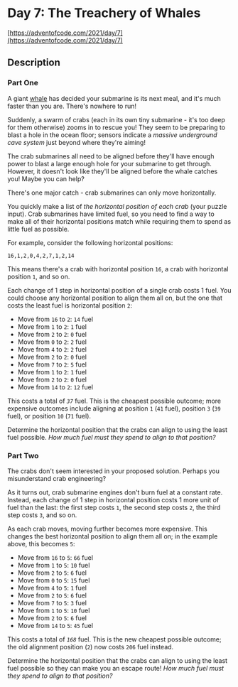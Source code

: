 # Day 7: The Treachery of Whales

[https://adventofcode.com/2021/day/7](https://adventofcode.com/2021/day/7)

## Description

### Part One

A giant [whale](https://en.wikipedia.org/wiki/Sperm_whale) has decided your submarine is its next meal, and it's much
faster than you are. There's nowhere to run!

Suddenly, a swarm of crabs (each in its own tiny submarine - it's too deep for them otherwise) zooms in to rescue you!
They seem to be preparing to blast a hole in the ocean floor; sensors indicate a _massive underground cave system_ just
beyond where they're aiming!

The crab submarines all need to be aligned before they'll have enough power to blast a large enough hole for your
submarine to get through. However, it doesn't look like they'll be aligned before the whale catches you! Maybe you can
help?

There's one major catch - crab submarines can only move horizontally.

You quickly make a list of _the horizontal position of each crab_ (your puzzle input). Crab submarines have limited
fuel, so you need to find a way to make all of their horizontal positions match while requiring them to spend as little
fuel as possible.

For example, consider the following horizontal positions:

    16,1,2,0,4,2,7,1,2,14

This means there's a crab with horizontal position `16`, a crab with horizontal position `1`, and so on.

Each change of 1 step in horizontal position of a single crab costs 1 fuel. You could choose any horizontal position to
align them all on, but the one that costs the least fuel is horizontal position `2`:

* Move from `16` to `2`: `14` fuel
* Move from `1` to `2`: `1` fuel
* Move from `2` to `2`: `0` fuel
* Move from `0` to `2`: `2` fuel
* Move from `4` to `2`: `2` fuel
* Move from `2` to `2`: `0` fuel
* Move from `7` to `2`: `5` fuel
* Move from `1` to `2`: `1` fuel
* Move from `2` to `2`: `0` fuel
* Move from `14` to `2`: `12` fuel

This costs a total of _`37`_ fuel. This is the cheapest possible outcome; more expensive outcomes include aligning at
position `1` (`41` fuel), position `3` (`39` fuel), or position `10` (`71` fuel).

Determine the horizontal position that the crabs can align to using the least fuel possible. _How much fuel must they
spend to align to that position?_

### Part Two

The crabs don't seem interested in your proposed solution. Perhaps you misunderstand crab engineering?

As it turns out, crab submarine
engines <span title="This appears to be due to the modial interaction of magneto-reluctance and capacitive duractance.">
don't burn fuel at a constant rate</span>. Instead, each change of 1 step in horizontal position costs 1 more unit of
fuel than the last: the first step costs `1`, the second step costs `2`, the third step costs `3`, and so on.

As each crab moves, moving further becomes more expensive. This changes the best horizontal position to align them all
on; in the example above, this becomes `5`:

* Move from `16` to `5`: `66` fuel
* Move from `1` to `5`: `10` fuel
* Move from `2` to `5`: `6` fuel
* Move from `0` to `5`: `15` fuel
* Move from `4` to `5`: `1` fuel
* Move from `2` to `5`: `6` fuel
* Move from `7` to `5`: `3` fuel
* Move from `1` to `5`: `10` fuel
* Move from `2` to `5`: `6` fuel
* Move from `14` to `5`: `45` fuel

This costs a total of _`168`_ fuel. This is the new cheapest possible outcome; the old alignment position (`2`) now
costs `206` fuel instead.

Determine the horizontal position that the crabs can align to using the least fuel possible so they can make you an
escape route! _How much fuel must they spend to align to that position?_
